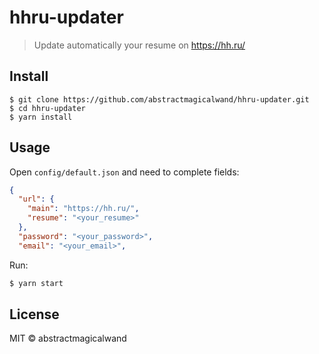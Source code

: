 # hhru-updater

> Update automatically your resume on https://hh.ru/

## Install

```
$ git clone https://github.com/abstractmagicalwand/hhru-updater.git
$ cd hhru-updater
$ yarn install
```

## Usage

Open `config/default.json` and need to complete fields:
```json
{
  "url": {
    "main": "https://hh.ru/",
    "resume": "<your_resume>"
  },
  "password": "<your_password>",
  "email": "<your_email>",
```

Run:
```sh
$ yarn start
```

## License

MIT © abstractmagicalwand